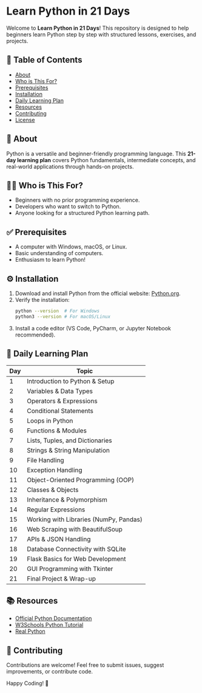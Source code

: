 # Learn Python in 21 Days

Welcome to **Learn Python in 21 Days**! This repository is designed to help beginners learn Python step by step with structured lessons, exercises, and projects.

## 📌 Table of Contents
- [About](#about)
- [Who is This For?](#who-is-this-for)
- [Prerequisites](#prerequisites)
- [Installation](#installation)
- [Daily Learning Plan](#daily-learning-plan)
- [Resources](#resources)
- [Contributing](#contributing)
- [License](#license)

## 📖 About
Python is a versatile and beginner-friendly programming language. This **21-day learning plan** covers Python fundamentals, intermediate concepts, and real-world applications through hands-on projects.

## 👨‍💻 Who is This For?
- Beginners with no prior programming experience.
- Developers who want to switch to Python.
- Anyone looking for a structured Python learning path.

## ✅ Prerequisites
- A computer with Windows, macOS, or Linux.
- Basic understanding of computers.
- Enthusiasm to learn Python!

## ⚙️ Installation
1. Download and install Python from the official website: [Python.org](https://www.python.org/downloads/).
2. Verify the installation:
   ```bash
   python --version  # For Windows
   python3 --version # For macOS/Linux
   ```
3. Install a code editor (VS Code, PyCharm, or Jupyter Notebook recommended).

## 📅 Daily Learning Plan

| Day  | Topic |
|------|-------|
| 1    | Introduction to Python & Setup |
| 2    | Variables & Data Types |
| 3    | Operators & Expressions |
| 4    | Conditional Statements |
| 5    | Loops in Python |
| 6    | Functions & Modules |
| 7    | Lists, Tuples, and Dictionaries |
| 8    | Strings & String Manipulation |
| 9    | File Handling |
| 10   | Exception Handling |
| 11   | Object-Oriented Programming (OOP) |
| 12   | Classes & Objects |
| 13   | Inheritance & Polymorphism |
| 14   | Regular Expressions |
| 15   | Working with Libraries (NumPy, Pandas) |
| 16   | Web Scraping with BeautifulSoup |
| 17   | APIs & JSON Handling |
| 18   | Database Connectivity with SQLite |
| 19   | Flask Basics for Web Development |
| 20   | GUI Programming with Tkinter |
| 21   | Final Project & Wrap-up |

## 📚 Resources
- [Official Python Documentation](https://docs.python.org/3/)
- [W3Schools Python Tutorial](https://www.w3schools.com/python/)
- [Real Python](https://realpython.com/)

## 🤝 Contributing
Contributions are welcome! Feel free to submit issues, suggest improvements, or contribute code.

<!-- ## 📜 License
This project is licensed under the M License - see the [LICENSE](LICENSE) file for details. -->

Happy Coding! 🚀

